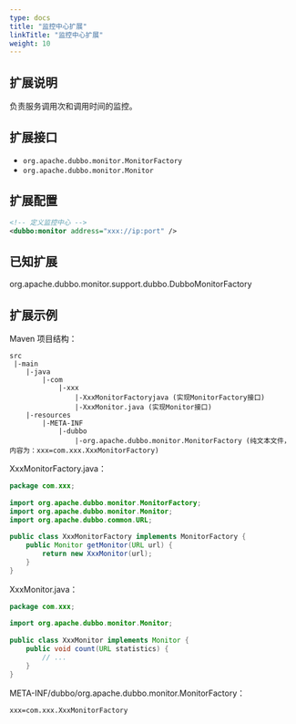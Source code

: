```yaml
---
type: docs
title: "监控中心扩展"
linkTitle: "监控中心扩展"
weight: 10
---
```


## 扩展说明

负责服务调用次和调用时间的监控。

## 扩展接口

* `org.apache.dubbo.monitor.MonitorFactory`
* `org.apache.dubbo.monitor.Monitor`

## 扩展配置

```xml
<!-- 定义监控中心 -->
<dubbo:monitor address="xxx://ip:port" />
```

## 已知扩展

org.apache.dubbo.monitor.support.dubbo.DubboMonitorFactory

## 扩展示例

Maven 项目结构：

```
src
 |-main
    |-java
        |-com
            |-xxx
                |-XxxMonitorFactoryjava (实现MonitorFactory接口)
                |-XxxMonitor.java (实现Monitor接口)
    |-resources
        |-META-INF
            |-dubbo
                |-org.apache.dubbo.monitor.MonitorFactory (纯文本文件，内容为：xxx=com.xxx.XxxMonitorFactory)
```

XxxMonitorFactory.java：

```java
package com.xxx;
 
import org.apache.dubbo.monitor.MonitorFactory;
import org.apache.dubbo.monitor.Monitor;
import org.apache.dubbo.common.URL;
 
public class XxxMonitorFactory implements MonitorFactory {
    public Monitor getMonitor(URL url) {
        return new XxxMonitor(url);
    }
}
```

XxxMonitor.java：

```java
package com.xxx;
 
import org.apache.dubbo.monitor.Monitor;
 
public class XxxMonitor implements Monitor {
    public void count(URL statistics) {
        // ...
    }
}
```

META-INF/dubbo/org.apache.dubbo.monitor.MonitorFactory：

```properties
xxx=com.xxx.XxxMonitorFactory
```